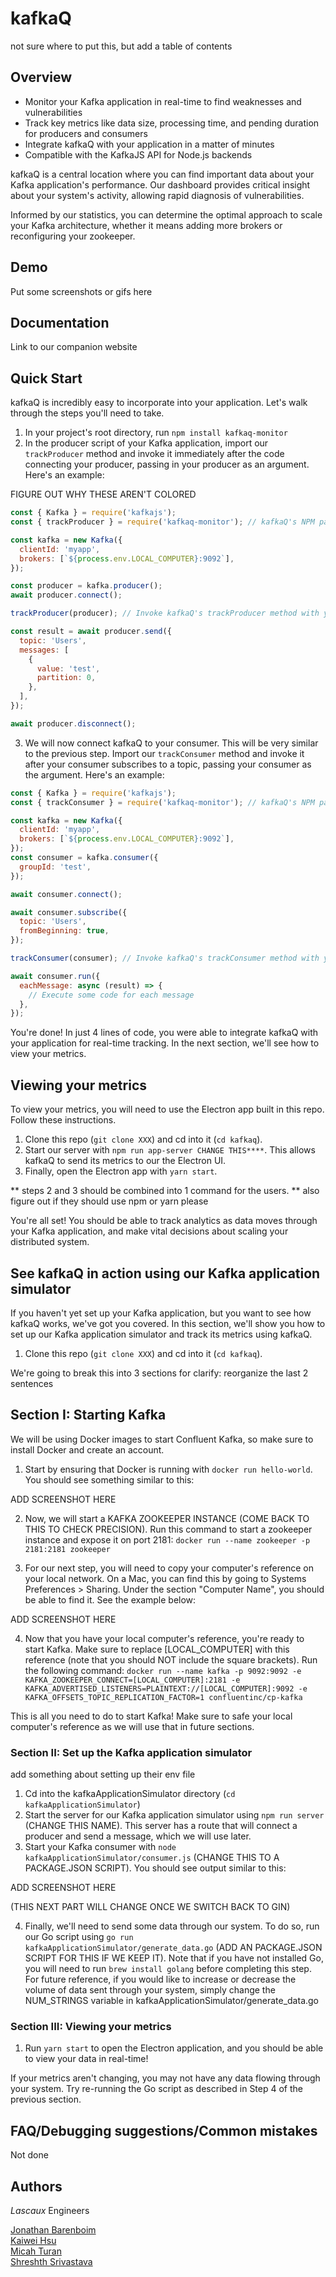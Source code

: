 # kafkaQ

not sure where to put this, but add a table of contents

## Overview

- Monitor your Kafka application in real-time to find weaknesses and vulnerabilities
- Track key metrics like data size, processing time, and pending duration for producers and consumers
- Integrate kafkaQ with your application in a matter of minutes
- Compatible with the KafkaJS API for Node.js backends

kafkaQ is a central location where you can find important data about your Kafka application's performance. Our dashboard provides critical insight about your system's activity, allowing rapid diagnosis of vulnerabilities.

Informed by our statistics, you can determine the optimal approach to scale your Kafka architecture, whether it means adding more brokers or reconfiguring your zookeeper.

## Demo

Put some screenshots or gifs here

## Documentation

Link to our companion website

## Quick Start

kafkaQ is incredibly easy to incorporate into your application. Let's walk through the steps you'll need to take.

1. In your project's root directory, run `npm install kafkaq-monitor`
2. In the producer script of your Kafka application, import our `trackProducer` method and invoke it immediately after the code connecting your producer, passing in your producer as an argument. Here's an example:

FIGURE OUT WHY THESE AREN'T COLORED

```javascript
const { Kafka } = require('kafkajs');
const { trackProducer } = require('kafkaq-monitor'); // kafkaQ's NPM package

const kafka = new Kafka({
  clientId: 'myapp',
  brokers: [`${process.env.LOCAL_COMPUTER}:9092`],
});

const producer = kafka.producer();
await producer.connect();

trackProducer(producer); // Invoke kafkaQ's trackProducer method with your producer as the argument

const result = await producer.send({
  topic: 'Users',
  messages: [
    {
      value: 'test',
      partition: 0,
    },
  ],
});

await producer.disconnect();
```

3. We will now connect kafkaQ to your consumer. This will be very similar to the previous step. Import our `trackConsumer` method and invoke it after your consumer subscribes to a topic, passing your consumer as the argument. Here's an example:

```javascript
const { Kafka } = require('kafkajs');
const { trackConsumer } = require('kafkaq-monitor'); // kafkaQ's NPM package

const kafka = new Kafka({
  clientId: 'myapp',
  brokers: [`${process.env.LOCAL_COMPUTER}:9092`],
});
const consumer = kafka.consumer({
  groupId: 'test',
});

await consumer.connect();

await consumer.subscribe({
  topic: 'Users',
  fromBeginning: true,
});

trackConsumer(consumer); // Invoke kafkaQ's trackConsumer method with your consumer as the argument

await consumer.run({
  eachMessage: async (result) => {
    // Execute some code for each message
  },
});
```

You're done! In just 4 lines of code, you were able to integrate kafkaQ with your application for real-time tracking. In the next section, we'll see how to view your metrics.

## Viewing your metrics

To view your metrics, you will need to use the Electron app built in this repo. Follow these instructions.

1. Clone this repo (`git clone XXX`) and cd into it (`cd kafkaq`).
2. Start our server with `npm run app-server CHANGE THIS****`. This allows kafkaQ to send its metrics to our the Electron UI.
3. Finally, open the Electron app with `yarn start`.

** steps 2 and 3 should be combined into 1 command for the users.
** also figure out if they should use npm or yarn please

You're all set! You should be able to track analytics as data moves through your Kafka application, and make vital decisions about scaling your distributed system.

## See kafkaQ in action using our Kafka application simulator

If you haven't yet set up your Kafka application, but you want to see how kafkaQ works, we've got you covered. In this section, we'll show you how to set up our Kafka application simulator and track its metrics using kafkaQ.

1. Clone this repo (`git clone XXX`) and cd into it (`cd kafkaq`).

We're going to break this into 3 sections for clarify:
reorganize the last 2 sentences

## Section I: Starting Kafka

We will be using Docker images to start Confluent Kafka, so make sure to install Docker and create an account.

1. Start by ensuring that Docker is running with `docker run hello-world`. You should see something similar to this:

ADD SCREENSHOT HERE

2. Now, we will start a KAFKA ZOOKEEPER INSTANCE (COME BACK TO THIS TO CHECK PRECISION). Run this command to start a zookeeper instance and expose it on port 2181: `docker run --name zookeeper -p 2181:2181 zookeeper`

3. For our next step, you will need to copy your computer's reference on your local network. On a Mac, you can find this by going to Systems Preferences > Sharing. Under the section "Computer Name", you should be able to find it. See the example below:

ADD SCREENSHOT HERE

4. Now that you have your local computer's reference, you're ready to start Kafka. Make sure to replace [LOCAL_COMPUTER] with this reference (note that you should NOT include the square brackets). Run the following command: `docker run --name kafka -p 9092:9092 -e KAFKA_ZOOKEEPER_CONNECT=[LOCAL_COMPUTER]:2181 -e KAFKA_ADVERTISED_LISTENERS=PLAINTEXT://[LOCAL_COMPUTER]:9092 -e KAFKA_OFFSETS_TOPIC_REPLICATION_FACTOR=1 confluentinc/cp-kafka`

This is all you need to do to start Kafka! Make sure to safe your local computer's reference as we will use that in future sections.

### Section II: Set up the Kafka application simulator

add something about setting up their env file

1. Cd into the kafkaApplicationSimulator directory (`cd kafkaApplicationSimulator`)
2. Start the server for our Kafka application simulator using `npm run server` (CHANGE THIS NAME). This server has a route that will connect a producer and send a message, which we will use later.
3. Start your Kafka consumer with `node kafkaApplicationSimulator/consumer.js` (CHANGE THIS TO A PACKAGE.JSON SCRIPT). You should see output similar to this:

ADD SCREENSHOT HERE

(THIS NEXT PART WILL CHANGE ONCE WE SWITCH BACK TO GIN)

4. Finally, we'll need to send some data through our system. To do so, run our Go script using `go run kafkaApplicationSimulator/generate_data.go` (ADD AN PACKAGE.JSON SCRIPT FOR THIS IF WE KEEP IT). Note that if you have not installed Go, you will need to run `brew install golang` before completing this step. For future reference, if you would like to increase or decrease the volume of data sent through your system, simply change the NUM_STRINGS variable in kafkaApplicationSimulator/generate_data.go

### Section III: Viewing your metrics

1. Run `yarn start` to open the Electron application, and you should be able to view your data in real-time!

If your metrics aren't changing, you may not have any data flowing through your system. Try re-running the Go script as described in Step 4 of the previous section.

## FAQ/Debugging suggestions/Common mistakes

Not done

## Authors

_Lascaux_ Engineers

[Jonathan Barenboim](https://github.com/Jbaren01)  
[Kaiwei Hsu](https://github.com/FIXTHIS)  
[Micah Turan](https://github.com/ymturan)  
[Shreshth Srivastava](https://github.com/Shreshth3)
